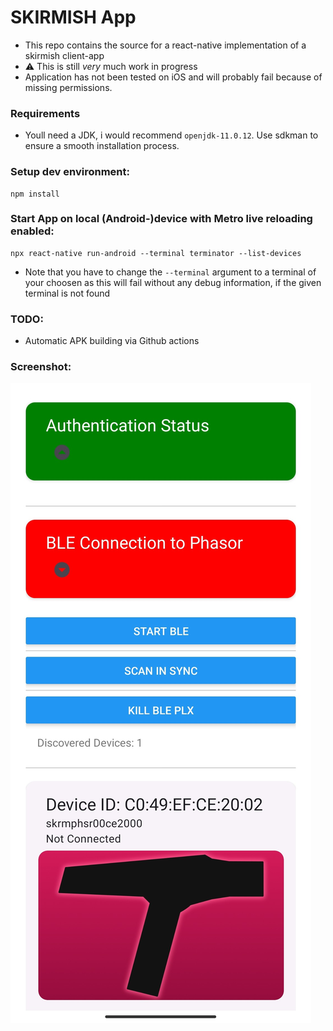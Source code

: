 # SKIRMISH App

* This repo contains the source for a react-native implementation of a skirmish client-app
* :warning: This is still *very* much work in progress
* Application has not been tested on iOS and will probably fail because of missing permissions.


### Requirements
* Youll need a JDK, i would recommend `openjdk-11.0.12`. Use sdkman to ensure a smooth installation process.
### Setup dev environment:
```
npm install
```
### Start App on local (Android-)device with Metro live reloading enabled:
```
npx react-native run-android --terminal terminator --list-devices
```
* Note that you have to change the `--terminal` argument to a terminal of your choosen as this will fail without any debug information, if the given terminal is not found

### TODO:
* Automatic APK building via Github actions
### Screenshot:
![](./screenshots/screenshot.jpg)